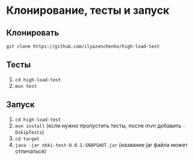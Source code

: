 # Клонирование, тесты и запуск

## Клонировать
``git clone https://github.com/ilyazenchenko/high-load-test``

## Тесты 
1. ``cd high-load-test``
2. ``mvn test``

## Запуск
1. ``cd high-load-test``
2. ``mvn install`` (если нужно пропустить тесты, после mvn добавить ``-DskipTests``)
3. ``cd target``
4. ``java -jar nbki-test-0.0.1-SNAPSHOT.jar`` (название jar файла может отличаться)
